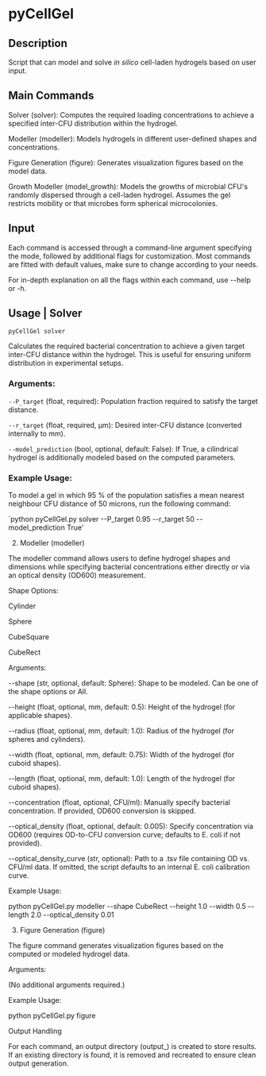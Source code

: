 # pyCellGel

## Description
Script that can model and solve _in silico_ cell-laden hydrogels based on user input.

## Main Commands
Solver (solver): Computes the required loading concentrations to achieve a specified inter-CFU distribution within the 
hydrogel.

Modeller (modeller): Models hydrogels in different user-defined shapes and concentrations.

Figure Generation (figure): Generates visualization figures based on the model data.

Growth Modeller (model_growth): Models the growths of microbial CFU's randomly dispersed through a cell-laden hydrogel. Assumes the gel restricts mobility or that microbes form spherical microcolonies. 

## Input
Each command is accessed through a command-line argument specifying the mode, followed by additional flags for 
customization. Most commands are fitted with default values, make sure to change according to your needs. 

For in-depth explanation on all the flags within each command, use --help or -h. 

## Usage | Solver

`pyCellGel solver`

Calculates the required bacterial concentration to achieve a given target inter-CFU distance within the hydrogel. This is useful for ensuring uniform distribution in experimental setups.

### Arguments:

`--P_target` (float, required): Population fraction required to satisfy the target distance.

`--r_target` (float, required, μm): Desired inter-CFU distance (converted internally to mm).

`--model_prediction` (bool, optional, default: False): If True, a cilindrical hydrogel is additionally modeled based on the computed parameters.

### Example Usage:

To model a gel in which 95 % of the population satisfies a mean nearest neighbour CFU distance of 50 microns, run the following command:

`python pyCellGel.py solver --P_target 0.95 --r_target 50 --model_prediction True'

2. Modeller (modeller)

The modeller command allows users to define hydrogel shapes and dimensions while specifying bacterial concentrations either directly or via an optical density (OD600) measurement.

Shape Options:

Cylinder

Sphere

CubeSquare

CubeRect

Arguments:

--shape (str, optional, default: Sphere): Shape to be modeled. Can be one of the shape options or All.

--height (float, optional, mm, default: 0.5): Height of the hydrogel (for applicable shapes).

--radius (float, optional, mm, default: 1.0): Radius of the hydrogel (for spheres and cylinders).

--width (float, optional, mm, default: 0.75): Width of the hydrogel (for cuboid shapes).

--length (float, optional, mm, default: 1.0): Length of the hydrogel (for cuboid shapes).

--concentration (float, optional, CFU/ml): Manually specify bacterial concentration. If provided, OD600 conversion is skipped.

--optical_density (float, optional, default: 0.005): Specify concentration via OD600 (requires OD-to-CFU conversion curve; defaults to E. coli if not provided).

--optical_density_curve (str, optional): Path to a .tsv file containing OD vs. CFU/ml data. If omitted, the script defaults to an internal E. coli calibration curve.

Example Usage:

python pyCellGel.py modeller --shape CubeRect --height 1.0 --width 0.5 --length 2.0 --optical_density 0.01

3. Figure Generation (figure)

The figure command generates visualization figures based on the computed or modeled hydrogel data.

Arguments:

(No additional arguments required.)

Example Usage:

python pyCellGel.py figure

Output Handling

For each command, an output directory (output_<command>) is created to store results. If an existing directory is found, it is removed and recreated to ensure clean output generation.
